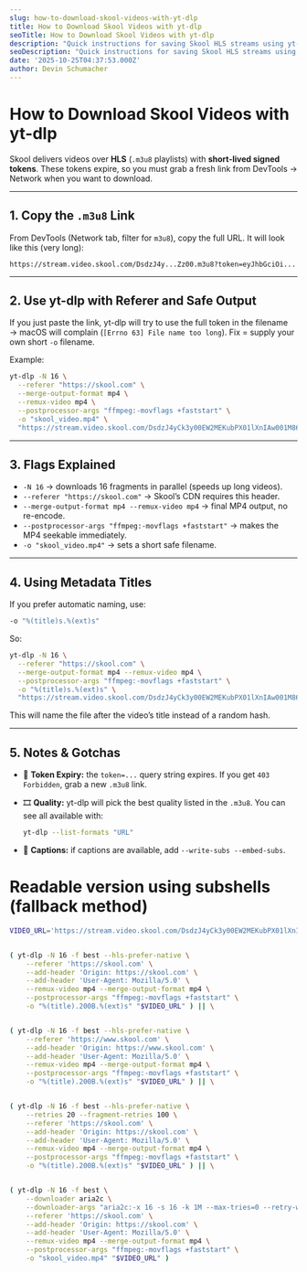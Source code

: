 ```yaml
---
slug: how-to-download-skool-videos-with-yt-dlp
title: How to Download Skool Videos with yt-dlp
seoTitle: How to Download Skool Videos with yt-dlp
description: "Quick instructions for saving Skool HLS streams using yt-dlp with custom output, referer headers, and format tuning."
seoDescription: "Quick instructions for saving Skool HLS streams using yt-dlp with custom output, referer headers, and format tuning."
date: '2025-10-25T04:37:53.000Z'
author: Devin Schumacher
---
```


# How to Download Skool Videos with yt-dlp

Skool delivers videos over **HLS** (`.m3u8` playlists) with **short-lived signed tokens**. These tokens expire, so you must grab a fresh link from DevTools → Network when you want to download.

---

## 1. Copy the `.m3u8` Link

From DevTools (Network tab, filter for `m3u8`), copy the full URL.
It will look like this (very long):

```
https://stream.video.skool.com/DsdzJ4y...Zz00.m3u8?token=eyJhbGciOi...
```

---

## 2. Use yt-dlp with Referer and Safe Output

If you just paste the link, yt-dlp will try to use the full token in the filename → macOS will complain (`[Errno 63] File name too long`).
Fix = supply your own short `-o` filename.

Example:

```bash
yt-dlp -N 16 \
  --referer "https://skool.com" \
  --merge-output-format mp4 \
  --remux-video mp4 \
  --postprocessor-args "ffmpeg:-movflags +faststart" \
  -o "skool_video.mp4" \
  "https://stream.video.skool.com/DsdzJ4yCk3y00EW2MEKubPX01lXnIAw001M86u5q5TzZz00.m3u8?token=eyJhbGciOiJSUzI1NiIsInR5cCI6IkpXVCJ9..."
```

---

## 3. Flags Explained

* `-N 16` → downloads 16 fragments in parallel (speeds up long videos).
* `--referer "https://skool.com"` → Skool’s CDN requires this header.
* `--merge-output-format mp4 --remux-video mp4` → final MP4 output, no re-encode.
* `--postprocessor-args "ffmpeg:-movflags +faststart"` → makes the MP4 seekable immediately.
* `-o "skool_video.mp4"` → sets a short safe filename.

---

## 4. Using Metadata Titles

If you prefer automatic naming, use:

```bash
-o "%(title)s.%(ext)s"
```

So:

```bash
yt-dlp -N 16 \
  --referer "https://skool.com" \
  --merge-output-format mp4 --remux-video mp4 \
  --postprocessor-args "ffmpeg:-movflags +faststart" \
  -o "%(title)s.%(ext)s" \
  "https://stream.video.skool.com/DsdzJ4yCk3y00EW2MEKubPX01lXnIAw001M86u5q5TzZz00.m3u8?token=eyJhbGciOiJSUzI1NiIsInR5cCI6IkpXVCJ9.eyJhdWQiOiJ2IiwiZXhwIjoxNzU5MDk5NTcxLCJraWQiOiJPVjIwMHZ6SWZuZFVCNHdXdTAxbDRjb0hrYTVQQUd3TlYwMEtZSkJrQkppVlFrIiwicGxheWJhY2tfcmVzdHJpY3Rpb25faWQiOiIzMDJ2dXNuVG1lbW1QSzllOUpMaWxaUmpnVkJ3T2hTNlVLdGkyWnhJS2V1WSIsInN1YiI6IkRzZHpKNHlDazN5MDBFVzJNRUt1YlBYMDFsWG5JQXcwMDFNODZ1NXE1VHpaejAwIn0.TrTbRTKE5uOkn8KTKftog98Vch_lLQGynPZzU0eNpS9qtYmlBbJA6PwK0Yo-33FGuhFZIuVbYp3574Ki4ccDBVZKvoHRN2XcVjXi5pdXBjv6_0GgYglFGjoUHhakbiQNNLVP6WvnPb14yoDlmIY-3SmoyjHGY3dU9SBtYSSy8Ebxpe0jouei09FIGFY5zqSbxqW0v-nuYNcqIlGTjgUCU8-osYGv14JNAWqTZitcg-7XN4wX2TKNunaR7v8PS90gUt1p6qUARsSJfQl1v3qkDoMVMc77Sm9QrRsXhkofZ2OCRIyOBbBQPb9Y91LGH-fT8zMgYVh-QEk844dMCNOSVA&CMCD=cid%3D%22DsdzJ4yCk3y00EW2MEKubPX01lXnIAw001M86u5q5TzZz00%22%2Csid%3D%22a65b3c3d-1437-4b36-b707-a9a48d3fc02f%22"
```

This will name the file after the video’s title instead of a random hash.

---

## 5. Notes & Gotchas

* 🔑 **Token Expiry:** the `token=...` query string expires. If you get `403 Forbidden`, grab a new `.m3u8` link.
* 🎞 **Quality:** yt-dlp will pick the best quality listed in the `.m3u8`. You can see all available with:

  ```bash
  yt-dlp --list-formats "URL"
  ```
* 📝 **Captions:** if captions are available, add `--write-subs --embed-subs`.

# Readable version using subshells (fallback method)

```bash
VIDEO_URL='https://stream.video.skool.com/DsdzJ4yCk3y00EW2MEKubPX01lXnIAw001M86u5q5TzZz00.m3u8?token=eyJhbGciOiJSUzI1NiIsInR5cCI6IkpXVCJ9.eyJhdWQiOiJ2IiwiZXhwIjoxNzU5MTAwNTg3LCJraWQiOiJPVjIwMHZ6SWZuZFVCNHdXdTAxbDRjb0hrYTVQQUd3TlYwMEtZSkJrQkppVlFrIiwicGxheWJhY2tfcmVzdHJpY3Rpb25faWQiOiIzMDJ2dXNuVG1lbW1QSzllOUpMaWxaUmpnVkJ3T2hTNlVLdGkyWnhJS2V1WSIsInN1YiI6IkRzZHpKNHlDazN5MDBFVzJNRUt1YlBYMDFsWG5JQXcwMDFNODZ1NXE1VHpaejAwIn0.t3RDhopUU2FwgayBuZ7Y52HUMAcEOM2RcWCF6_Je5W1osyPjgHDFlSAiQOtdlXixUcQ1ZzUnN2Ww2TsSKCN6_wFhPf9RtpgzzzNyr_bNhG_sjaj4hQBQzKsWwN7A7u2a1Af0hSgWQ6_Txcso9KYQgXk5i7rAKUywP5PBqi1NZlnFI6q0EM312l6ebTfp9n-ICzCu0bEIIKfLCFY17Tcm67wEjbBxvznYpaYbOx7LKB9xjguM5BJREyFiwCZDIVKxIuVSahvnmkCErYrYidJzYkHi1Lw0oY6VigW-bPvfhygzwlx3rUxwdpLYOie_HhX26ib1ujrRf4Lwe89pPAM1nA&CMCD=cid%3D%22DsdzJ4yCk3y00EW2MEKubPX01lXnIAw001M86u5q5TzZz00%22%2Csid%3D%22892678fc-4137-4f1c-817a-55a38d4f3bab%22'


( yt-dlp -N 16 -f best --hls-prefer-native \
    --referer 'https://skool.com' \
    --add-header 'Origin: https://skool.com' \
    --add-header 'User-Agent: Mozilla/5.0' \
    --remux-video mp4 --merge-output-format mp4 \
    --postprocessor-args "ffmpeg:-movflags +faststart" \
    -o "%(title).200B.%(ext)s" "$VIDEO_URL" ) || \


( yt-dlp -N 16 -f best --hls-prefer-native \
    --referer 'https://www.skool.com' \
    --add-header 'Origin: https://www.skool.com' \
    --add-header 'User-Agent: Mozilla/5.0' \
    --remux-video mp4 --merge-output-format mp4 \
    --postprocessor-args "ffmpeg:-movflags +faststart" \
    -o "%(title).200B.%(ext)s" "$VIDEO_URL" ) || \


( yt-dlp -N 16 -f best --hls-prefer-native \
    --retries 20 --fragment-retries 100 \
    --referer 'https://skool.com' \
    --add-header 'Origin: https://skool.com' \
    --add-header 'User-Agent: Mozilla/5.0' \
    --remux-video mp4 --merge-output-format mp4 \
    --postprocessor-args "ffmpeg:-movflags +faststart" \
    -o "%(title).200B.%(ext)s" "$VIDEO_URL" ) || \


( yt-dlp -N 16 -f best \
    --downloader aria2c \
    --downloader-args "aria2c:-x 16 -s 16 -k 1M --max-tries=0 --retry-wait=5" \
    --referer 'https://skool.com' \
    --add-header 'Origin: https://skool.com' \
    --add-header 'User-Agent: Mozilla/5.0' \
    --remux-video mp4 --merge-output-format mp4 \
    --postprocessor-args "ffmpeg:-movflags +faststart" \
    -o "skool_video.mp4" "$VIDEO_URL" )
```
